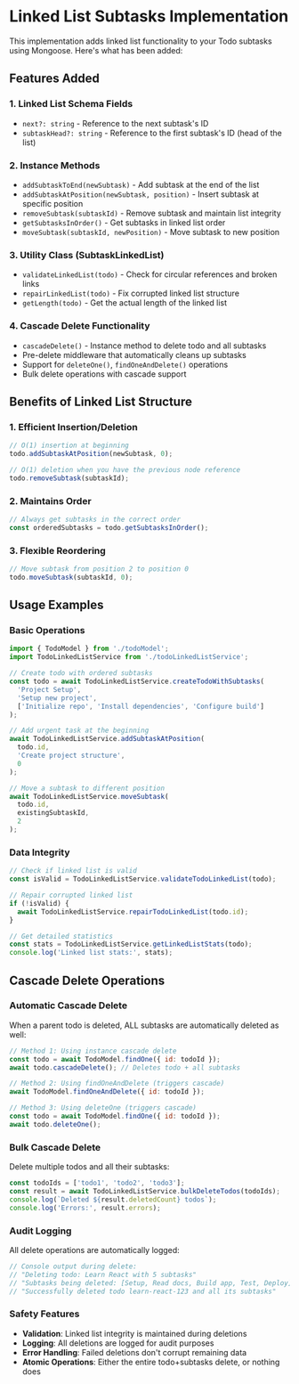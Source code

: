 # Linked List Subtasks Implementation

This implementation adds linked list functionality to your Todo subtasks using Mongoose. Here's what has been added:

## Features Added

### 1. **Linked List Schema Fields**
- `next?: string` - Reference to the next subtask's ID
- `subtaskHead?: string` - Reference to the first subtask's ID (head of the list)

### 2. **Instance Methods**
- `addSubtaskToEnd(newSubtask)` - Add subtask at the end of the list
- `addSubtaskAtPosition(newSubtask, position)` - Insert subtask at specific position
- `removeSubtask(subtaskId)` - Remove subtask and maintain list integrity
- `getSubtasksInOrder()` - Get subtasks in linked list order
- `moveSubtask(subtaskId, newPosition)` - Move subtask to new position

### 3. **Utility Class (SubtaskLinkedList)**
- `validateLinkedList(todo)` - Check for circular references and broken links
- `repairLinkedList(todo)` - Fix corrupted linked list structure
- `getLength(todo)` - Get the actual length of the linked list

### 4. **Cascade Delete Functionality**
- `cascadeDelete()` - Instance method to delete todo and all subtasks
- Pre-delete middleware that automatically cleans up subtasks
- Support for `deleteOne()`, `findOneAndDelete()` operations
- Bulk delete operations with cascade support

## Benefits of Linked List Structure

### 1. **Efficient Insertion/Deletion**
```javascript
// O(1) insertion at beginning
todo.addSubtaskAtPosition(newSubtask, 0);

// O(1) deletion when you have the previous node reference
todo.removeSubtask(subtaskId);
```

### 2. **Maintains Order**
```javascript
// Always get subtasks in the correct order
const orderedSubtasks = todo.getSubtasksInOrder();
```

### 3. **Flexible Reordering**
```javascript
// Move subtask from position 2 to position 0
todo.moveSubtask(subtaskId, 0);
```

## Usage Examples

### Basic Operations
```javascript
import { TodoModel } from './todoModel';
import TodoLinkedListService from './todoLinkedListService';

// Create todo with ordered subtasks
const todo = await TodoLinkedListService.createTodoWithSubtasks(
  'Project Setup',
  'Setup new project',
  ['Initialize repo', 'Install dependencies', 'Configure build']
);

// Add urgent task at the beginning
await TodoLinkedListService.addSubtaskAtPosition(
  todo.id, 
  'Create project structure', 
  0
);

// Move a subtask to different position
await TodoLinkedListService.moveSubtask(
  todo.id, 
  existingSubtaskId, 
  2
);
```

### Data Integrity
```javascript
// Check if linked list is valid
const isValid = TodoLinkedListService.validateTodoLinkedList(todo);

// Repair corrupted linked list
if (!isValid) {
  await TodoLinkedListService.repairTodoLinkedList(todo.id);
}

// Get detailed statistics
const stats = TodoLinkedListService.getLinkedListStats(todo);
console.log('Linked list stats:', stats);
```

## Cascade Delete Operations

### Automatic Cascade Delete
When a parent todo is deleted, ALL subtasks are automatically deleted as well:

```javascript
// Method 1: Using instance cascade delete
const todo = await TodoModel.findOne({ id: todoId });
await todo.cascadeDelete(); // Deletes todo + all subtasks

// Method 2: Using findOneAndDelete (triggers cascade)
await TodoModel.findOneAndDelete({ id: todoId });

// Method 3: Using deleteOne (triggers cascade)
const todo = await TodoModel.findOne({ id: todoId });
await todo.deleteOne();
```

### Bulk Cascade Delete
Delete multiple todos and all their subtasks:

```javascript
const todoIds = ['todo1', 'todo2', 'todo3'];
const result = await TodoLinkedListService.bulkDeleteTodos(todoIds);
console.log(`Deleted ${result.deletedCount} todos`);
console.log('Errors:', result.errors);
```

### Audit Logging
All delete operations are automatically logged:

```javascript
// Console output during delete:
// "Deleting todo: Learn React with 5 subtasks"
// "Subtasks being deleted: [Setup, Read docs, Build app, Test, Deploy]"
// "Successfully deleted todo learn-react-123 and all its subtasks"
```

### Safety Features
- **Validation**: Linked list integrity is maintained during deletions
- **Logging**: All deletions are logged for audit purposes  
- **Error Handling**: Failed deletions don't corrupt remaining data
- **Atomic Operations**: Either the entire todo+subtasks delete, or nothing does
````
